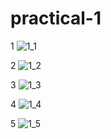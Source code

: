 # practical-1

1
![1_1](https://user-images.githubusercontent.com/112740723/194021927-befd8f72-8251-4cea-b553-631355264963.png)

2
![1_2](https://user-images.githubusercontent.com/112740723/194022271-4b9f7303-281b-461d-a96a-269a90b46ff9.png)

3
![1_3](https://user-images.githubusercontent.com/112740723/194022772-fc9d3a26-1f5d-4723-84ff-025cf36eb35c.png)

4
![1_4](https://user-images.githubusercontent.com/112740723/194023168-0dfd016d-93cb-4b48-97b5-b03f30491c31.png)

5
![1_5](https://user-images.githubusercontent.com/112740723/194023493-25aaa40b-0264-449f-8da0-d91db8498a42.png)
